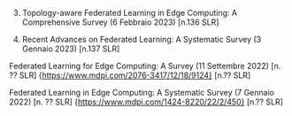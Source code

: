 

3) Topology-aware Federated Learning in Edge Computing: A Comprehensive Survey (6 Febbraio 2023) [n.136 SLR]

4) Recent Advances on Federated Learning: A Systematic Survey (3 Gennaio 2023) [n.137 SLR]

Federated Learning for Edge Computing: A Survey (11 Settembre 2022) [n. ?? SLR] {https://www.mdpi.com/2076-3417/12/18/9124} [n.?? SLR]

Federated Learning in Edge Computing: A Systematic Survey (7 Gennaio 2022) [n. ?? SLR] {https://www.mdpi.com/1424-8220/22/2/450} [n.?? SLR]

